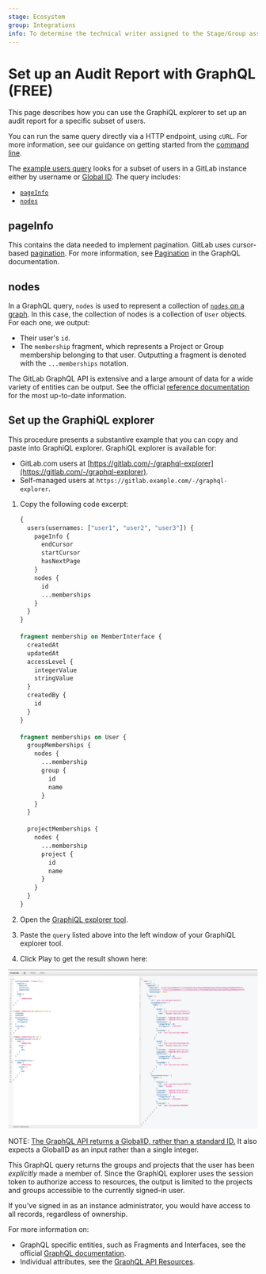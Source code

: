 ```yaml
---
stage: Ecosystem
group: Integrations
info: To determine the technical writer assigned to the Stage/Group associated with this page, see https://about.gitlab.com/handbook/engineering/ux/technical-writing/#assignments
---
```


# Set up an Audit Report with GraphQL **(FREE)**

This page describes how you can use the GraphiQL explorer to set up an audit report
for a specific subset of users.

You can run the same query directly via a HTTP endpoint, using `cURL`. For more information, see our
guidance on getting started from the [command line](getting_started.md#command-line).

The [example users query](#set-up-the-graphiql-explorer) looks for a subset of users in
a GitLab instance either by username or
[Global ID](../../development/api_graphql_styleguide.md#global-ids).
The query includes:

- [`pageInfo`](#pageinfo)
- [`nodes`](#nodes)

## pageInfo

This contains the data needed to implement pagination. GitLab uses cursor-based
[pagination](getting_started.md#pagination). For more information, see
[Pagination](https://graphql.org/learn/pagination/) in the GraphQL documentation.

## nodes

In a GraphQL query, `nodes` is used to represent a collection of [`nodes` on a graph](https://en.wikipedia.org/wiki/Vertex_(graph_theory)).
In this case, the collection of nodes is a collection of `User` objects. For each one,
we output:

- Their user's `id`.
- The `membership` fragment, which represents a Project or Group membership belonging
  to that user. Outputting a fragment is denoted with the `...memberships` notation.

The GitLab GraphQL API is extensive and a large amount of data for a wide variety of entities can be output.
See the official [reference documentation](reference/index.md) for the most up-to-date information.

## Set up the GraphiQL explorer

This procedure presents a substantive example that you can copy and paste into GraphiQL
explorer. GraphiQL explorer is available for:

- GitLab.com users at [https://gitlab.com/-/graphql-explorer](https://gitlab.com/-/graphql-explorer).
- Self-managed users at `https://gitlab.example.com/-/graphql-explorer`.

1. Copy the following code excerpt:

   ```graphql
   {
     users(usernames: ["user1", "user2", "user3"]) {
       pageInfo {
         endCursor
         startCursor
         hasNextPage
       }
       nodes {
         id
         ...memberships
       }
     }
   }

   fragment membership on MemberInterface {
     createdAt
     updatedAt
     accessLevel {
       integerValue
       stringValue
     }
     createdBy {
       id
     }
   }

   fragment memberships on User {
     groupMemberships {
       nodes {
         ...membership
         group {
           id
           name
         }
       }
     }

     projectMemberships {
       nodes {
         ...membership
         project {
           id
           name
         }
       }
     }
   }
   ```

1. Open the [GraphiQL explorer tool](https://gitlab.com/-/graphql-explorer).
1. Paste the `query` listed above into the left window of your GraphiQL explorer tool.
1. Click Play to get the result shown here:

![GraphiQL explorer search for boards](img/user_query_example_v13_2.png)

NOTE:
[The GraphQL API returns a GlobalID, rather than a standard ID.](getting_started.md#queries-and-mutations) It also expects a GlobalID as an input rather than
a single integer.

This GraphQL query returns the groups and projects that the user has been *explicitly* made a member of.
Since the GraphiQL explorer uses the session token to authorize access to resources,
the output is limited to the projects and groups accessible to the currently signed-in user.

If you've signed in as an instance administrator, you would have access to all records, regardless of ownership.

For more information on:

- GraphQL specific entities, such as Fragments and Interfaces, see the official
  [GraphQL documentation](https://graphql.org/learn/).
- Individual attributes, see the [GraphQL API Resources](reference/index.md).
